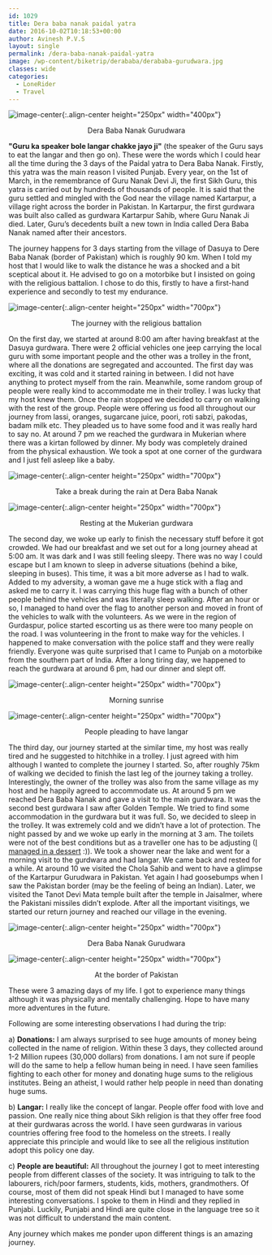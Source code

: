 ```yaml
---
id: 1029
title: Dera baba nanak paidal yatra
date: 2016-10-02T10:18:53+00:00
author: Avinesh P.V.S
layout: single
permalink: /dera-baba-nanak-paidal-yatra
image: /wp-content/biketrip/derababa/derababa-gurudwara.jpg
classes: wide
categories:
  - LoneRider
  - Travel
---
```

![image-center](/wp-content/biketrip/derababa/derababa-gurudwara.jpg){:.align-center height="250px" width="400px"}
 
  <p align="center">
    Dera Baba Nanak Gurudwara
  </p>

**"Guru ka speaker bole langar chakke jayo ji"** 
(the speaker of the Guru says to eat the langar and then go on). 
These were the words which I could hear all the time during the 3 days of the Paidal yatra to Dera Baba Nanak.
Firstly, this yatra was the main reason I visited Punjab.
Every year, on the 1st of March, in the remembrance of Guru Nanak Devi Ji, the first Sikh Guru, 
this yatra is carried out by hundreds of thousands of people. 
It is said that the guru settled and mingled with the God near the village named Kartarpur,
 a village right across the border in Pakistan. 
 In Kartarpur, the first gurdwara was built also called as gurdwara Kartarpur Sahib,
 where Guru Nanak Ji died. 
 Later, Guru’s decedents built a new town in India called Dera Baba Nanak named after their ancestors. 

The journey happens for 3 days starting from the village of Dasuya to Dere Baba Nanak (border of Pakistan) 
which is roughly 90 km. 
When I told my host that I would like to walk the distance he was a shocked and a bit sceptical about it. 
He advised to go on a motorbike but I insisted on going with the religious battalion. 
I chose to do this, firstly to have a first-hand experience and secondly to test my endurance. 

![image-center](/wp-content/biketrip/derababa/derababa-people.jpg){:.align-center height="250px" width="700px"}

  <p align="center">
    The journey with the religious battalion
  </p>

On the first day, we started at around 8:00 am after having breakfast at the Dasuya gurdwara. 
There were 2 official vehicles one jeep carrying the local guru with some important people and 
the other was a trolley in the front, where all the donations are segregated and accounted. 
The first day was exciting, it was cold and it started raining in between. 
I did not have anything to protect myself from the rain. 
Meanwhile, some random group of people were really kind to accommodate me in their trolley. 
I was lucky that my host knew them. Once the rain stopped we decided to carry on walking 
with the rest of the group. People were offering us food all throughout our journey from lassi,
 oranges, sugarcane juice, poori, roti sabzi, pakodas, badam milk etc. 
 They pleaded us to have some food and it was really hard to say no. 
 At around 7 pm we reached the gurdwara in Mukerian where there was a kirtan followed by dinner. 
 My body was completely drained from the physical exhaustion. We took a spot at one corner of the gurdwara 
 and I just fell asleep like a baby. 

![image-center](/wp-content/biketrip/derababa/derababa-friend.jpg){:.align-center height="250px" width="700px"}

  <p align="center">
    Take a break during the rain at Dera Baba Nanak
  </p>


![image-center](/wp-content/biketrip/derababa/derababa-gurudwara-rest.jpg){:.align-center height="250px" width="700px"}
 
  <p align="center">
    Resting at the Mukerian gurdwara
  </p>

The second day, we woke up early to finish the necessary stuff before it got crowded. We had our breakfast and we set out for a long journey ahead at 5:00 am. It was dark and I was still feeling sleepy. There was no way I could escape but I am known to sleep in adverse situations (behind a bike, sleeping in buses). This time, it was a bit more adverse as I had to walk. Added to my adversity, a woman gave me a huge stick with a flag and asked me to carry it. I was carrying this huge flag with a bunch of other people behind the vehicles and was literally sleep walking. After an hour or so, I managed to hand over the flag to another person and moved in front of the vehicles to walk with the volunteers. As we were in the region of Gurdaspur, police started escorting us as there were too many people on the road. I was volunteering in the front to make way for the vehicles. I happened to make conversation with the police staff and they were really friendly. Everyone was quite surprised that I came to Punjab on a motorbike from the southern part of India. After a long tiring day, we happened to reach the gurdwara at around 6 pm, had our dinner and slept off. 

![image-center](/wp-content/biketrip/derababa/derababa-sunset.jpg){:.align-center height="250px" width="700px"}

  <p align="center">
    Morning sunrise
  </p>

![image-center](/wp-content/biketrip/derababa/derababa-langar.jpg){:.align-center height="250px" width="700px"}
  
  <p align="center">
    People pleading to have langar
  </p>

The third day, our journey started at the similar time, my host was really tired and he suggested to hitchhike in a trolley. I just agreed with him although I wanted to complete the journey I started. So, after roughly 75km of walking we decided to finish the last leg of the journey taking a trolley. Interestingly, the owner of the trolley was also from the same village as my host and he happily agreed to accommodate us. At around 5 pm we reached Dera Baba Nanak and gave a visit to the main gurdwara. It was the second best gurdwara I saw after Golden Temple. We tried to find some accommodation in the gurdwara but it was full. So, we decided to sleep in the trolley. It was extremely cold and we didn’t have a lot of protection. The night passed by and we woke up early in the morning at 3 am. The toilets were not of the best conditions but as a traveller one has to be adjusting ([I managed in a dessert](http://www.avineshpvs.com/lonerider-expecting-the-unexpected) :)). We took a shower near the lake and went for a morning visit to the gurdwara and had langar. We came back and rested for a while. At around 10 we visited the Chola Sahib and went to have a glimpse of the Kartarpur Gurudwara in Pakistan. Yet again I had goosebumps when I saw the Pakistan border (may be the feeling of being an Indian). Later, we visited the Tanot Devi Mata temple built after the temple in Jaisalmer, where the Pakistani missiles didn’t explode. After all the important visitings, we started our return journey and reached our village in the evening. 

![image-center](/wp-content/biketrip/derababa/derababa-border2.jpg){:.align-center height="250px" width="700px"}

  <p align="center">
    Dera Baba Nanak Gurudwara
  </p>

![image-center](/wp-content/biketrip/derababa/derababa-border.jpg){:.align-center height="250px" width="700px"}
 
  <p align="center">
    At the border of Pakistan
  </p>

These were 3 amazing days of my life. 
I got to experience many things although it was physically and mentally challenging. 
Hope to have many more adventures in the future.

Following are some interesting observations I had during the trip:

a) **Donations:** I am always surprised to see huge amounts of money being collected in the name of religion. 
Within these 3 days, they collected around 1-2 Million rupees (30,000 dollars) from donations. 
I am not sure if people will do the same to help a fellow human being in need. 
I have seen families fighting to each other for money and donating huge sums to the religious institutes. 
Being an atheist, I would rather help people in need than donating huge sums.

b) **Langar:** I really like the concept of langar. People offer food with love and passion. 
One really nice thing about Sikh religion is that they offer free food at their gurdwaras across the world. 
I have seen gurdwaras in various countries offering free food to the homeless on the streets. 
I really appreciate this principle and would like to see all the religious institution adopt this 
policy one day.

c) **People are beautiful:** All throughout the journey I got to meet interesting people from 
different classes of the society. It was intriguing to talk to the labourers, rich/poor farmers, 
students, kids, mothers, grandmothers. Of course, most of them did not speak Hindi but I managed 
to have some interesting conversations. I spoke to them in Hindi and they replied in Punjabi. 
Luckily, Punjabi and Hindi are quite close in the language tree so it was not difficult to understand
 the main content. 

Any journey which makes me ponder upon different things is an amazing journey.